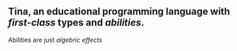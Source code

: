 
## Tina, an educational programming language with *first-class* types and *abilities*.

Abilities are just *algebric effects*
